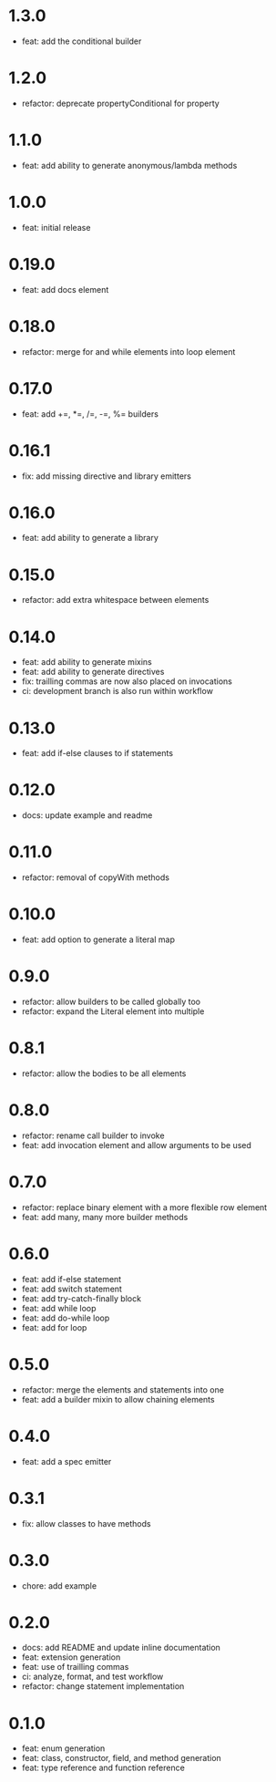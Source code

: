 # 1.3.0

- feat: add the conditional builder

# 1.2.0

- refactor: deprecate propertyConditional for property

# 1.1.0

- feat: add ability to generate anonymous/lambda methods

# 1.0.0

- feat: initial release

# 0.19.0

- feat: add docs element

# 0.18.0

- refactor: merge for and while elements into loop element

# 0.17.0

- feat: add +=, \*=, /=, -=, %= builders

# 0.16.1

- fix: add missing directive and library emitters

# 0.16.0

- feat: add ability to generate a library

# 0.15.0

- refactor: add extra whitespace between elements

# 0.14.0

- feat: add ability to generate mixins
- feat: add ability to generate directives
- fix: trailling commas are now also placed on invocations
- ci: development branch is also run within workflow

# 0.13.0

- feat: add if-else clauses to if statements

# 0.12.0

- docs: update example and readme

# 0.11.0

- refactor: removal of copyWith methods

# 0.10.0

- feat: add option to generate a literal map

# 0.9.0

- refactor: allow builders to be called globally too
- refactor: expand the Literal element into multiple

# 0.8.1

- refactor: allow the bodies to be all elements

# 0.8.0

- refactor: rename call builder to invoke
- feat: add invocation element and allow arguments to be used

# 0.7.0

- refactor: replace binary element with a more flexible row element
- feat: add many, many more builder methods

# 0.6.0

- feat: add if-else statement
- feat: add switch statement
- feat: add try-catch-finally block
- feat: add while loop
- feat: add do-while loop
- feat: add for loop

# 0.5.0

- refactor: merge the elements and statements into one
- feat: add a builder mixin to allow chaining elements

# 0.4.0

- feat: add a spec emitter

# 0.3.1

- fix: allow classes to have methods

# 0.3.0

- chore: add example

# 0.2.0

- docs: add README and update inline documentation
- feat: extension generation
- feat: use of trailling commas
- ci: analyze, format, and test workflow
- refactor: change statement implementation

# 0.1.0

- feat: enum generation
- feat: class, constructor, field, and method generation
- feat: type reference and function reference
